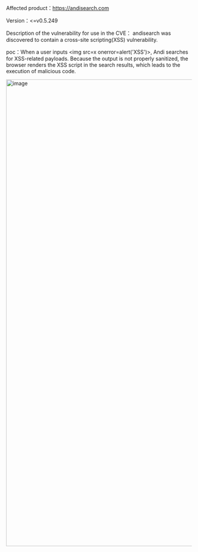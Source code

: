 Affected product：https://andisearch.com

Version：<=v0.5.249

Description of the vulnerability for use in the CVE： andisearch was discovered to contain a cross-site scripting(XSS) vulnerability.

poc：When a user inputs <img src=x onerror=alert('XSS')>, Andi searches for XSS-related payloads. Because the output is not properly sanitized, the browser renders the XSS script in the search results, which leads to the execution of malicious code.

<img width="2541" height="1265" alt="image" src="https://github.com/user-attachments/assets/ce5c6701-6af5-4778-b0fa-f41650245b91" />

